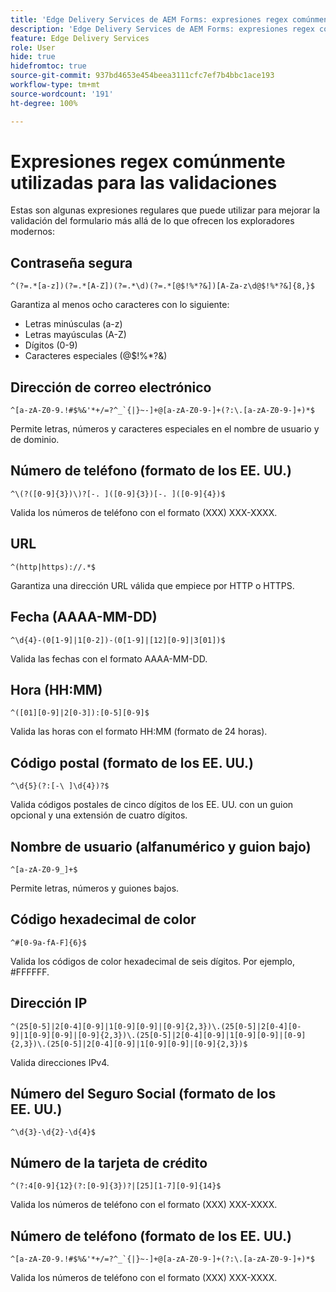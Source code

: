 ```yaml
---
title: 'Edge Delivery Services de AEM Forms: expresiones regex comúnmente utilizadas para validar campos de formulario'
description: 'Edge Delivery Services de AEM Forms: expresiones regex comúnmente utilizadas para validar campos de formulario'
feature: Edge Delivery Services
role: User
hide: true
hidefromtoc: true
source-git-commit: 937bd4653e454beea3111cfc7ef7b4bbc1ace193
workflow-type: tm+mt
source-wordcount: '191'
ht-degree: 100%

---
```



# Expresiones regex comúnmente utilizadas para las validaciones

Estas son algunas expresiones regulares que puede utilizar para mejorar la validación del formulario más allá de lo que ofrecen los exploradores modernos:

## Contraseña segura

```regex
^(?=.*[a-z])(?=.*[A-Z])(?=.*\d)(?=.*[@$!%*?&])[A-Za-z\d@$!%*?&]{8,}$
```

Garantiza al menos ocho caracteres con lo siguiente:

* Letras minúsculas (a-z)
* Letras mayúsculas (A-Z)
* Dígitos (0-9)
* Caracteres especiales (@$!%*?&amp;)


## Dirección de correo electrónico


```regex
^[a-zA-Z0-9.!#$%&'*+/=?^_`{|}~-]+@[a-zA-Z0-9-]+(?:\.[a-zA-Z0-9-]+)*$
```

Permite letras, números y caracteres especiales en el nombre de usuario y de dominio.


## Número de teléfono (formato de los EE. UU.)

```regex
^\(?([0-9]{3})\)?[-. ]([0-9]{3})[-. ]([0-9]{4})$
```

Valida los números de teléfono con el formato (XXX) XXX-XXXX.



## URL

```regex
^(http|https)://.*$
```

Garantiza una dirección URL válida que empiece por HTTP o HTTPS.



## Fecha (AAAA-MM-DD)

```regex
^\d{4}-(0[1-9]|1[0-2])-(0[1-9]|[12][0-9]|3[01])$
```

Valida las fechas con el formato AAAA-MM-DD.


## Hora (HH:MM)

```regex
^([01][0-9]|2[0-3]):[0-5][0-9]$
```

Valida las horas con el formato HH:MM (formato de 24 horas).


## Código postal (formato de los EE. UU.)

```regex
^\d{5}(?:[-\ ]\d{4})?$
```

Valida códigos postales de cinco dígitos de los EE. UU. con un guion opcional y una extensión de cuatro dígitos.


## Nombre de usuario (alfanumérico y guion bajo)

```regex
^[a-zA-Z0-9_]+$
```

Permite letras, números y guiones bajos.


## Código hexadecimal de color

```regex
^#[0-9a-fA-F]{6}$
```

Valida los códigos de color hexadecimal de seis dígitos. Por ejemplo, #FFFFFF.


## Dirección IP

```regex
^(25[0-5]|2[0-4][0-9]|1[0-9][0-9]|[0-9]{2,3})\.(25[0-5]|2[0-4][0-9]|1[0-9][0-9]|[0-9]{2,3})\.(25[0-5]|2[0-4][0-9]|1[0-9][0-9]|[0-9]{2,3})\.(25[0-5]|2[0-4][0-9]|1[0-9][0-9]|[0-9]{2,3})$
```

Valida direcciones IPv4.



## Número del Seguro Social (formato de los EE. UU.)

```regex
^\d{3}-\d{2}-\d{4}$
```



## Número de la tarjeta de crédito

```regex
^(?:4[0-9]{12}(?:[0-9]{3})?|[25][1-7][0-9]{14}$
```

Valida los números de teléfono con el formato (XXX) XXX-XXXX.



## Número de teléfono (formato de los EE. UU.)

```regex
^[a-zA-Z0-9.!#$%&'*+/=?^_`{|}~-]+@[a-zA-Z0-9-]+(?:\.[a-zA-Z0-9-]+)*$
```

Valida los números de teléfono con el formato (XXX) XXX-XXXX.
